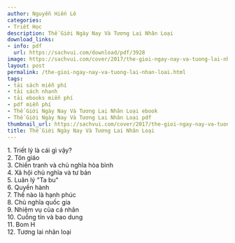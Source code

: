 ```yaml
---
author: Nguyễn Hiến Lê
categories:
- Triết Học
description: Thế Giới Ngày Nay Và Tương Lai Nhân Loại
download_links:
- info: pdf
  url: https://sachvui.com/download/pdf/3928
image: https://sachvui.com/cover/2017/the-gioi-ngay-nay-va-tuong-lai-nhan-loai.jpg
layout: post
permalink: /the-gioi-ngay-nay-va-tuong-lai-nhan-loai.html
tags:
- tải sách miễn phí
- tải sách nhanh
- tải ebooks miễn phí
- pdf miễn phí
- Thế Giới Ngày Nay Và Tương Lai Nhân Loại ebook
- Thế Giới Ngày Nay Và Tương Lai Nhân Loại pdf
thumbnail_url: https://sachvui.com/cover/2017/the-gioi-ngay-nay-va-tuong-lai-nhan-loai.jpg
title: Thế Giới Ngày Nay Và Tương Lai Nhân Loại
---
```


 <div class="item-desc text-justify"> <p>1. Triết lý là cái gì vậy?<br>2. Tôn giáo<br>3. Chiến tranh và chủ nghĩa hòa bình<br>4. Xã hội chủ nghĩa và tư bản<br>5. Luân lý "Ta bu"<br>6. Quyền hành<br>7. Thế nào là hạnh phúc<br>8. Chủ nghĩa quốc gia<br>9. Nhiệm vụ của cá nhân<br>10. Cuồng tín và bao dung<br>11. Bom H<br>12. Tương lai nhân loại</p> </div>